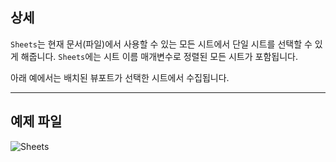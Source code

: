## 상세
`Sheets`는 현재 문서(파일)에서 사용할 수 있는 모든 시트에서 단일 시트를 선택할 수 있게 해줍니다. `Sheets`에는 시트 이름 매개변수로 정렬된 모든 시트가 포함됩니다.

아래 예에서는 배치된 뷰포트가 선택한 시트에서 수집됩니다.


___
## 예제 파일

![Sheets](./DSRevitNodesUI.Sheets_img.jpg)
